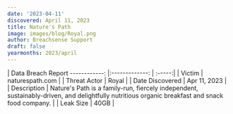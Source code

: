 ```yaml
---
date: '2023-04-11'
discovered: April 11, 2023
title: Nature's Path
image: images/blog/Royal.png
author: Breachsense Support
draft: false
yearmonths: 2023/april
---
```



| Data Breach Report
------------:     |:-------------:    | :-----:|
| Victim      | naturespath.com      | 
| Threat Actor      | Royal      | 
| Date Discovered      | Apr 11, 2023      | 
| Description      | Nature's Path is a family-run, fiercely independent, sustainably-driven, and delightfully nutritious organic breakfast and snack food company.      | 
| Leak Size      | 40GB      | 

